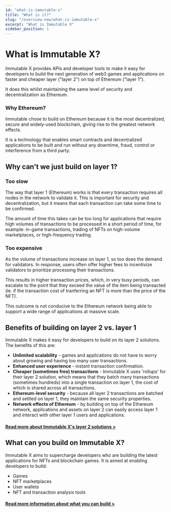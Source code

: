 ```yaml
---
id: "what-is-immutable-x"
title: "What is it?"
slug: "/overview-new/what-is-immutable-x"
excerpt: "What is Immutable X"
sidebar_position: 1
---
```


# What is Immutable X?

Immutable X provides APIs and developer tools to make it easy for developers to build the next generation of web3 games and applications on faster and cheaper layer ("layer 2") on top of Ethereum ("layer 1").

It does this whilst maintaining the same level of security and decentralization as Ethereum.

### Why Ethereum?

Immutable chose to build on Ethereum because it is the most decentralized, secure and widely-used blockchain, giving rise to the greatest network effects.

It is a technology that enables smart contracts and decentralized applications to be built and run without any downtime, fraud, control or interference from a third party.

## Why can't we just build on layer 1?

### Too slow
The way that layer 1 (Ethereum) works is that every transaction requires all nodes in the network to validate it. This is important for security and decentralization, but it means that each transaction can take some time to be confirmed.

The amount of time this takes can be too long for applications that require high volumes of transactions to be processed in a short period of time, for example: in-game transactions, trading of NFTs on high-volume marketplaces, or high-frequency trading.

### Too expensive

As the volume of transactions increase on layer 1, so too does the demand for validators. In response, users often offer higher fees to incentivize validators to prioritize processing their transactions.

This results in higher transaction prices, which, in very busy periods, can escalate to the point that they exceed the value of the item being transacted (ie. if the transaction cost of tranferring an NFT is more than the price of the NFT).

This outcome is not conducive to the Ethereum network being able to support a wide range of applications at massive scale.


## Benefits of building on layer 2 vs. layer 1
Immutable X makes it easy for developers to build on its layer 2 solutions. The benefits of this are:
* **Unlimited scalability** - games and applications do not have to worry about growing and having too many user transactions.
* **Enhanced user experience** - instant transaction confirmation.
* **Cheaper (sometimes free) transactions** - Immutable X uses 'rollups' for their layer 2 solution, which means that they batch many transactions (sometimes hundreds) into a single transaction on layer 1, the cost of which is shared across all transactions.
* **Ethereum-level security** - because all layer 2 transactions are batched and settled on layer 1, they maintain the same security properties.
* **Network effects of Ethereum** - by building on top of the Ethereum network, applications and assets on layer 2 can easily access layer 1 and interact with other layer 1 users and applications.

#### [Read more about Immutable X's layer 2 solutions >](/docs/overview-new/immutable-layer-2)

## What can you build on Immutable X?
Immutable X aims to supercharge developers who are building the latest applications for NFTs and blockchain games. It is aimed at enabling developers to build:
* Games
* NFT marketplaces
* User wallets
* NFT and transaction analysis tools

#### [Read more information about what you can build >](/docs/overview-new/what-can-you-build)
